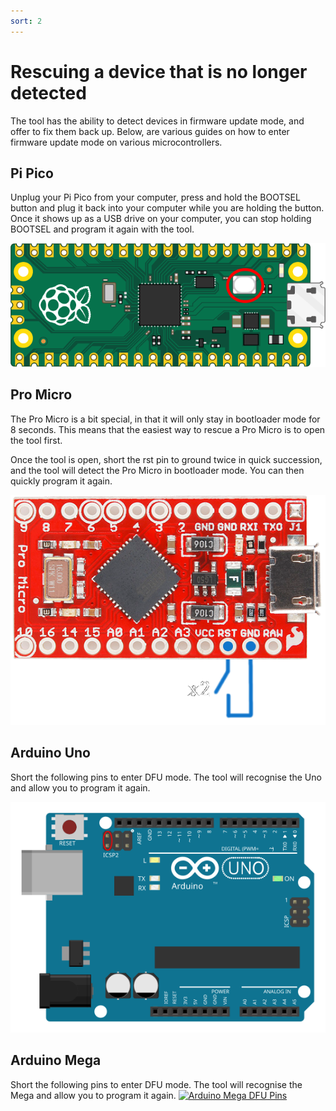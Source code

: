 ```yaml
---
sort: 2
---
```

# Rescuing a device that is no longer detected
The tool has the ability to detect devices in firmware update mode, and offer to fix them back up. Below, are various guides on how to enter firmware update mode on various microcontrollers.

## Pi Pico
Unplug your Pi Pico from your computer, press and hold the BOOTSEL button and plug it back into your computer while you are holding the button. Once it shows up as a USB drive on your computer, you can stop holding BOOTSEL and program it again with the tool.

[![Pi Pico BOOTSEL](/assets/images/pico-bootsel.png)](/assets/images/pico-bootsel.png)

## Pro Micro 
The Pro Micro is a bit special, in that it will only stay in bootloader mode for 8 seconds. This means that the easiest way to rescue a Pro Micro is to open the tool first.

Once the tool is open, short the rst pin to ground twice in quick succession, and the tool will detect the Pro Micro in bootloader mode. You can then quickly program it again.

[![Pro Micro Reset](/assets/images/promicrorst.png)](/assets/images/promicrorst.png)

## Arduino Uno
Short the following pins to enter DFU mode. The tool will recognise the Uno and allow you to program it again.

[![Arduino Uno DFU Pins](/assets/images/ArduinoUnoDFU.svg)](/assets/images/ArduinoUnoDFU.svg)

## Arduino Mega
Short the following pins to enter DFU mode. The tool will recognise the Mega and allow you to program it again.
[![Arduino Mega DFU Pins](/assets/images/ArduinoMegaDFU.svg)](/assets/images/ArduinoMegaDFU.svg)